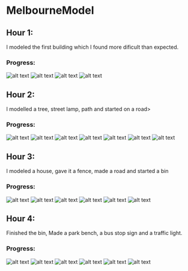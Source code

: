 # MelbourneModel

## Hour 1:

I modeled the first building which I found more dificult than expected.

### Progress:

![alt text](image.png)
![alt text](image-1.png)
![alt text](image-2.png)
![alt text](image-3.png)

## Hour 2:

I modelled a tree, street lamp, path and started on a road>

### Progress:

![alt text](image-4.png)
![alt text](image-5.png)
![alt text](image-8.png)
![alt text](image-7.png)
![alt text](image-9.png)
![alt text](image-10.png)
![alt text](image-11.png)


## Hour 3:

I modeled a house, gave it a fence, made a road and started a bin

### Progress:

![alt text](image-12.png)
![alt text](image-13.png)
![alt text](image-14.png)
![alt text](image-15.png)
![alt text](image-16.png)
![alt text](image-17.png)

## Hour 4:

Finished the bin, Made a park bench, a bus stop sign and a traffic light.

### Progress:

![alt text](image-18.png)
![alt text](image-19.png)
![alt text](image-20.png)
![alt text](image-21.png)
![alt text](image-22.png)
![alt text](image-23.png)
